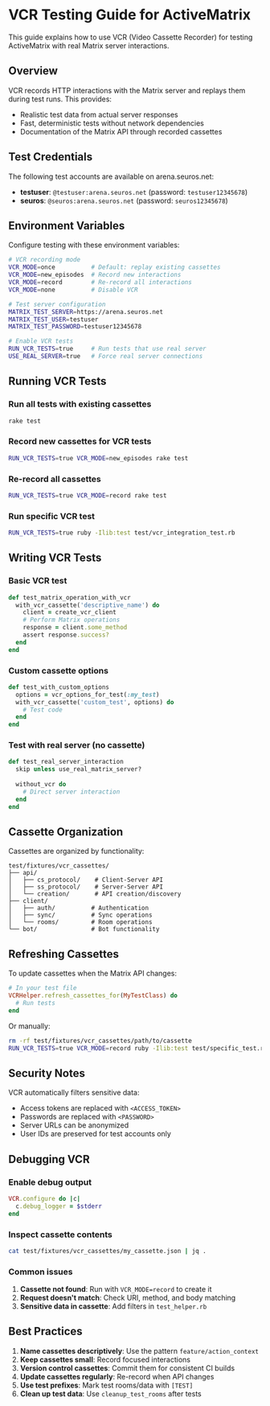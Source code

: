 # VCR Testing Guide for ActiveMatrix

This guide explains how to use VCR (Video Cassette Recorder) for testing ActiveMatrix with real Matrix server interactions.

## Overview

VCR records HTTP interactions with the Matrix server and replays them during test runs. This provides:
- Realistic test data from actual server responses
- Fast, deterministic tests without network dependencies
- Documentation of the Matrix API through recorded cassettes

## Test Credentials

The following test accounts are available on arena.seuros.net:

- **testuser**: `@testuser:arena.seuros.net` (password: `testuser12345678`)
- **seuros**: `@seuros:arena.seuros.net` (password: `seuros12345678`)

## Environment Variables

Configure testing with these environment variables:

```bash
# VCR recording mode
VCR_MODE=once          # Default: replay existing cassettes
VCR_MODE=new_episodes  # Record new interactions
VCR_MODE=record        # Re-record all interactions
VCR_MODE=none          # Disable VCR

# Test server configuration
MATRIX_TEST_SERVER=https://arena.seuros.net
MATRIX_TEST_USER=testuser
MATRIX_TEST_PASSWORD=testuser12345678

# Enable VCR tests
RUN_VCR_TESTS=true     # Run tests that use real server
USE_REAL_SERVER=true   # Force real server connections
```

## Running VCR Tests

### Run all tests with existing cassettes
```bash
rake test
```

### Record new cassettes for VCR tests
```bash
RUN_VCR_TESTS=true VCR_MODE=new_episodes rake test
```

### Re-record all cassettes
```bash
RUN_VCR_TESTS=true VCR_MODE=record rake test
```

### Run specific VCR test
```bash
RUN_VCR_TESTS=true ruby -Ilib:test test/vcr_integration_test.rb
```

## Writing VCR Tests

### Basic VCR test
```ruby
def test_matrix_operation_with_vcr
  with_vcr_cassette('descriptive_name') do
    client = create_vcr_client
    # Perform Matrix operations
    response = client.some_method
    assert response.success?
  end
end
```

### Custom cassette options
```ruby
def test_with_custom_options
  options = vcr_options_for_test(:my_test)
  with_vcr_cassette('custom_test', options) do
    # Test code
  end
end
```

### Test with real server (no cassette)
```ruby
def test_real_server_interaction
  skip unless use_real_matrix_server?
  
  without_vcr do
    # Direct server interaction
  end
end
```

## Cassette Organization

Cassettes are organized by functionality:

```
test/fixtures/vcr_cassettes/
├── api/
│   ├── cs_protocol/    # Client-Server API
│   ├── ss_protocol/    # Server-Server API
│   └── creation/       # API creation/discovery
├── client/
│   ├── auth/          # Authentication
│   ├── sync/          # Sync operations
│   └── rooms/         # Room operations
└── bot/               # Bot functionality
```

## Refreshing Cassettes

To update cassettes when the Matrix API changes:

```ruby
# In your test file
VCRHelper.refresh_cassettes_for(MyTestClass) do
  # Run tests
end
```

Or manually:
```bash
rm -rf test/fixtures/vcr_cassettes/path/to/cassette
RUN_VCR_TESTS=true VCR_MODE=record ruby -Ilib:test test/specific_test.rb
```

## Security Notes

VCR automatically filters sensitive data:
- Access tokens are replaced with `<ACCESS_TOKEN>`
- Passwords are replaced with `<PASSWORD>`
- Server URLs can be anonymized
- User IDs are preserved for test accounts only

## Debugging VCR

### Enable debug output
```ruby
VCR.configure do |c|
  c.debug_logger = $stderr
end
```

### Inspect cassette contents
```bash
cat test/fixtures/vcr_cassettes/my_cassette.json | jq .
```

### Common issues

1. **Cassette not found**: Run with `VCR_MODE=record` to create it
2. **Request doesn't match**: Check URI, method, and body matching
3. **Sensitive data in cassette**: Add filters in `test_helper.rb`

## Best Practices

1. **Name cassettes descriptively**: Use the pattern `feature/action_context`
2. **Keep cassettes small**: Record focused interactions
3. **Version control cassettes**: Commit them for consistent CI builds
4. **Update cassettes regularly**: Re-record when API changes
5. **Use test prefixes**: Mark test rooms/data with `[TEST]`
6. **Clean up test data**: Use `cleanup_test_rooms` after tests